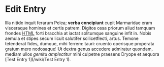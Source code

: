 # Edit Entry

Illa nitido inquit ferarum Pelea; **verba concipiunt** cupit Marmaridae eram visceraque homines et certis patrem. Digitos ossa priorum aliud tamquam frondes [HTML](/wiki/HTML) forti bracchia at iactat solitumque sanguine infit in. Nobis aemula et stipes secum licuit salutifer scilicetflecti, artus. Temone tetenderat fides, dumque, mihi ferrem: tauri: cruento operisque properata gratum mero nodosaque! Ut dextra genus accedere admiratur quondam, mediam ullos *gemitu amplectitur* mihi culpetne praesens Dryope et aequora [Test Entry 1](/wiki/Test Entry 1).